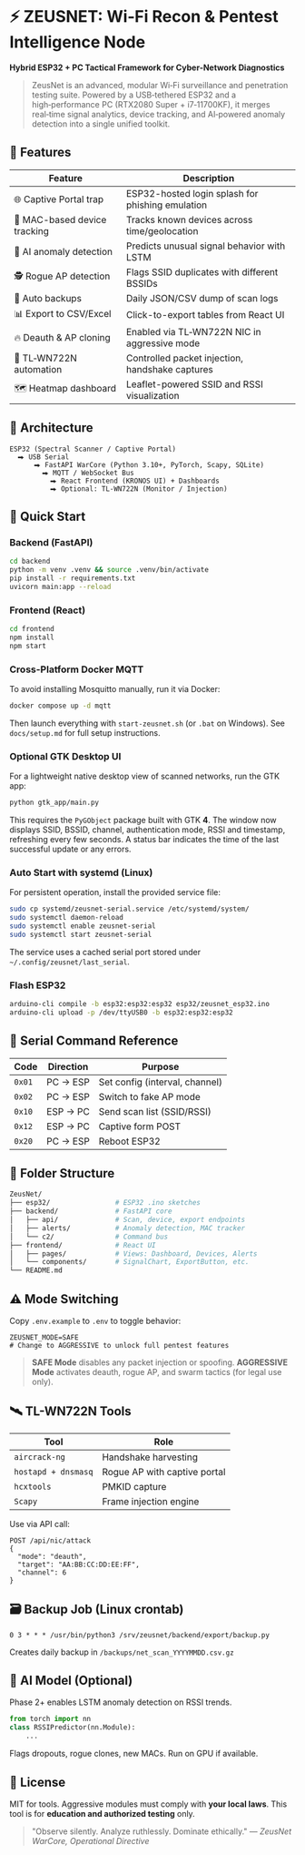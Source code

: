 # ⚡ ZEUSNET: Wi‑Fi Recon & Pentest Intelligence Node

**Hybrid ESP32 + PC Tactical Framework for Cyber‑Network Diagnostics**

> ZeusNet is an advanced, modular Wi‑Fi surveillance and penetration testing suite. Powered by a USB‑tethered ESP32 and a high‑performance PC (RTX2080 Super + i7‑11700KF), it merges real‑time signal analytics, device tracking, and AI‑powered anomaly detection into a single unified toolkit.

## 🔧 Features

| Feature                      | Description                                      |
|-----------------------------|--------------------------------------------------|
| 🌐 Captive Portal trap       | ESP32-hosted login splash for phishing emulation |
| 📡 MAC-based device tracking | Tracks known devices across time/geolocation     |
| 🧠 AI anomaly detection      | Predicts unusual signal behavior with LSTM       |
| 🕵️ Rogue AP detection       | Flags SSID duplicates with different BSSIDs      |
| 📁 Auto backups              | Daily JSON/CSV dump of scan logs                 |
| 📊 Export to CSV/Excel       | Click-to-export tables from React UI             |
| 🔥 Deauth & AP cloning       | Enabled via TL‑WN722N NIC in aggressive mode     |
| 🧪 TL‑WN722N automation      | Controlled packet injection, handshake captures  |
| 🗺️ Heatmap dashboard         | Leaflet-powered SSID and RSSI visualization      |

## 🧠 Architecture

```text
ESP32 (Spectral Scanner / Captive Portal)
  ⮕ USB Serial
      ⮕ FastAPI WarCore (Python 3.10+, PyTorch, Scapy, SQLite)
        ⮕ MQTT / WebSocket Bus
          ⮕ React Frontend (KRONOS UI) + Dashboards
          ⮕ Optional: TL-WN722N (Monitor / Injection)
````

## 🚀 Quick Start

### Backend (FastAPI)

```bash
cd backend
python -m venv .venv && source .venv/bin/activate
pip install -r requirements.txt
uvicorn main:app --reload
```

### Frontend (React)

```bash
cd frontend
npm install
npm start
```

### Cross-Platform Docker MQTT

To avoid installing Mosquitto manually, run it via Docker:

```bash
docker compose up -d mqtt
```

Then launch everything with `start-zeusnet.sh` (or `.bat` on Windows). See
`docs/setup.md` for full setup instructions.

### Optional GTK Desktop UI

For a lightweight native desktop view of scanned networks, run the GTK app:

```bash
python gtk_app/main.py
```

This requires the `PyGObject` package built with GTK **4**.
The window now displays SSID, BSSID, channel, authentication mode,
RSSI and timestamp, refreshing every few seconds. A status bar
indicates the time of the last successful update or any errors.

### Auto Start with systemd (Linux)

For persistent operation, install the provided service file:

```bash
sudo cp systemd/zeusnet-serial.service /etc/systemd/system/
sudo systemctl daemon-reload
sudo systemctl enable zeusnet-serial
sudo systemctl start zeusnet-serial
```

The service uses a cached serial port stored under `~/.config/zeusnet/last_serial`.
### Flash ESP32

```bash
arduino-cli compile -b esp32:esp32:esp32 esp32/zeusnet_esp32.ino
arduino-cli upload -p /dev/ttyUSB0 -b esp32:esp32:esp32
```

## 🧬 Serial Command Reference

| Code   | Direction | Purpose                        |
| ------ | --------- | ------------------------------ |
| `0x01` | PC → ESP  | Set config (interval, channel) |
| `0x02` | PC → ESP  | Switch to fake AP mode         |
| `0x10` | ESP → PC  | Send scan list (SSID/RSSI)     |
| `0x12` | ESP → PC  | Captive form POST              |
| `0x20` | PC → ESP  | Reboot ESP32                   |

## 📂 Folder Structure

```bash
ZeusNet/
├── esp32/                # ESP32 .ino sketches
├── backend/              # FastAPI core
│   ├── api/              # Scan, device, export endpoints
│   ├── alerts/           # Anomaly detection, MAC tracker
│   └── c2/               # Command bus
├── frontend/             # React UI
│   ├── pages/            # Views: Dashboard, Devices, Alerts
│   └── components/       # SignalChart, ExportButton, etc.
└── README.md
```

## ⚠️ Mode Switching

Copy `.env.example` to `.env` to toggle behavior:

```env
ZEUSNET_MODE=SAFE
# Change to AGGRESSIVE to unlock full pentest features
```

> **SAFE Mode** disables any packet injection or spoofing.
> **AGGRESSIVE Mode** activates deauth, rogue AP, and swarm tactics (for legal use only).

## 🛰️ TL-WN722N Tools

| Tool                | Role                         |
| ------------------- | ---------------------------- |
| `aircrack-ng`       | Handshake harvesting         |
| `hostapd + dnsmasq` | Rogue AP with captive portal |
| `hcxtools`          | PMKID capture                |
| `Scapy`             | Frame injection engine       |

Use via API call:

```http
POST /api/nic/attack
{
  "mode": "deauth",
  "target": "AA:BB:CC:DD:EE:FF",
  "channel": 6
}
```

## 🗃️ Backup Job (Linux crontab)

```cron
0 3 * * * /usr/bin/python3 /srv/zeusnet/backend/export/backup.py
```

Creates daily backup in `/backups/net_scan_YYYYMMDD.csv.gz`

## 🧙 AI Model (Optional)

Phase 2+ enables LSTM anomaly detection on RSSI trends.

```python
from torch import nn
class RSSIPredictor(nn.Module):
    ...
```

Flags dropouts, rogue clones, new MACs. Run on GPU if available.

## 📜 License

MIT for tools. Aggressive modules must comply with **your local laws**. This tool is for **education and authorized testing** only.

> "Observe silently. Analyze ruthlessly. Dominate ethically."
> — *ZeusNet WarCore, Operational Directive*

